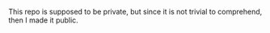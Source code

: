 This repo is supposed to be private, but since it is not trivial to comprehend, then I made it public.